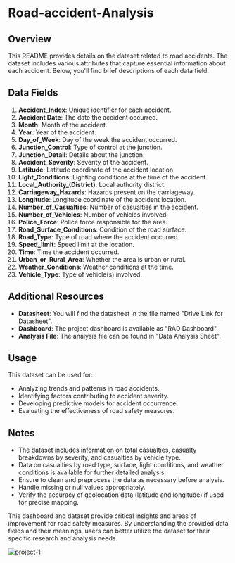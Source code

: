 # Road-accident-Analysis

## Overview

This README provides details on the dataset related to road accidents. The dataset includes various attributes that capture essential information about each accident. Below, you'll find brief descriptions of each data field.

## Data Fields

1. **Accident_Index**: Unique identifier for each accident.
2. **Accident Date**: The date the accident occurred.
3. **Month**: Month of the accident.
4. **Year**: Year of the accident.
5. **Day_of_Week**: Day of the week the accident occurred.
6. **Junction_Control**: Type of control at the junction.
7. **Junction_Detail**: Details about the junction.
8. **Accident_Severity**: Severity of the accident.
9. **Latitude**: Latitude coordinate of the accident location.
10. **Light_Conditions**: Lighting conditions at the time of the accident.
11. **Local_Authority_(District)**: Local authority district.
12. **Carriageway_Hazards**: Hazards present on the carriageway.
13. **Longitude**: Longitude coordinate of the accident location.
14. **Number_of_Casualties**: Number of casualties in the accident.
15. **Number_of_Vehicles**: Number of vehicles involved.
16. **Police_Force**: Police force responsible for the area.
17. **Road_Surface_Conditions**: Condition of the road surface.
18. **Road_Type**: Type of road where the accident occurred.
19. **Speed_limit**: Speed limit at the location.
20. **Time**: Time the accident occurred.
21. **Urban_or_Rural_Area**: Whether the area is urban or rural.
22. **Weather_Conditions**: Weather conditions at the time.
23. **Vehicle_Type**: Type of vehicle(s) involved.

## Additional Resources

- **Datasheet**: You will find the datasheet in the file named "Drive Link for Datasheet".
- **Dashboard**: The project dashboard is available as "RAD Dashboard".
- **Analysis File**: The analysis file can be found in "Data Analysis Sheet".

## Usage

This dataset can be used for:

- Analyzing trends and patterns in road accidents.
- Identifying factors contributing to accident severity.
- Developing predictive models for accident occurrence.
- Evaluating the effectiveness of road safety measures.

## Notes

- The dataset includes information on total casualties, casualty breakdowns by severity, and casualties by vehicle type.
- Data on casualties by road type, surface, light conditions, and weather conditions is available for further detailed analysis.
- Ensure to clean and preprocess the data as necessary before analysis.
- Handle missing or null values appropriately.
- Verify the accuracy of geolocation data (latitude and longitude) if used for precise mapping.

This dashboard and dataset provide critical insights and areas of improvement for road safety measures. By understanding the provided data fields and their meanings, users can better utilize the dataset for their specific research and analysis needs.


![project-1](https://github.com/dobariyaJay05/Road-accident-Analysis/assets/155874428/b40758cb-84de-4130-87ee-cd05cb778355)
